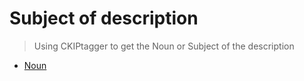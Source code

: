 # Subject of description
> Using CKIPtagger to get the Noun or Subject of the description
* [Noun]()
